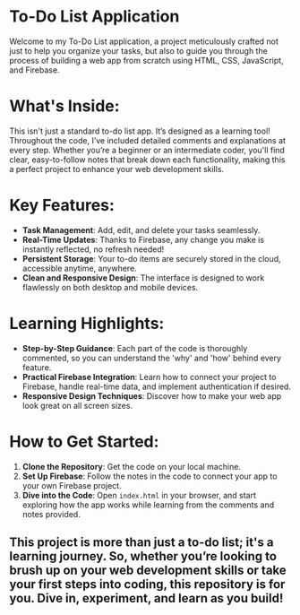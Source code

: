 # To-Do List Application 

Welcome to my To-Do List application, a project meticulously crafted not just to help you organize your tasks, but also to guide you through the process of building a web app from scratch using HTML, CSS, JavaScript, and Firebase.

# What's Inside:
This isn't just a standard to-do list app. It’s designed as a learning tool! Throughout the code, I’ve included detailed comments and explanations at every step. Whether you’re a beginner or an intermediate coder, you'll find clear, easy-to-follow notes that break down each functionality, making this a perfect project to enhance your web development skills.

# Key Features:
- **Task Management**: Add, edit, and delete your tasks seamlessly.
- **Real-Time Updates**: Thanks to Firebase, any change you make is instantly reflected, no refresh needed!
- **Persistent Storage**: Your to-do items are securely stored in the cloud, accessible anytime, anywhere.
- **Clean and Responsive Design**: The interface is designed to work flawlessly on both desktop and mobile devices.

# Learning Highlights:
- **Step-by-Step Guidance**: Each part of the code is thoroughly commented, so you can understand the 'why' and 'how' behind every feature.
- **Practical Firebase Integration**: Learn how to connect your project to Firebase, handle real-time data, and implement authentication if desired.
- **Responsive Design Techniques**: Discover how to make your web app look great on all screen sizes.

# How to Get Started:
1. **Clone the Repository**: Get the code on your local machine.
2. **Set Up Firebase**: Follow the notes in the code to connect your app to your own Firebase project.
3. **Dive into the Code**: Open `index.html` in your browser, and start exploring how the app works while learning from the comments and notes provided.

This project is more than just a to-do list; it's a learning journey. So, whether you’re looking to brush up on your web development skills or take your first steps into coding, this repository is for you. Dive in, experiment, and learn as you build!
------------------------------------------------------------------------

